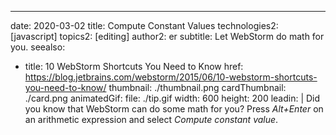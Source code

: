 ---
date: 2020-03-02
title: Compute Constant Values
technologies2: [javascript]
topics2: [editing]
author2: er
subtitle: Let WebStorm do math for you.
seealso:
- title: 10 WebStorm Shortcuts You Need to Know
  href: https://blog.jetbrains.com/webstorm/2015/06/10-webstorm-shortcuts-you-need-to-know/
thumbnail: ./thumbnail.png
cardThumbnail: ./card.png
animatedGif:
  file: ./tip.gif
  width: 600
  height: 200
leadin: |
  Did you know that WebStorm can do some math for you? Press *Alt+Enter* on 
  an arithmetic expression and select *Compute constant value*. 
